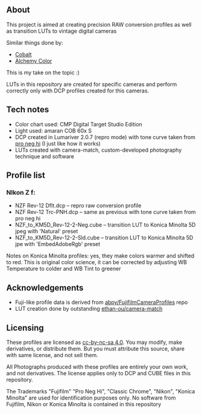## About

This project is aimed at creating precision RAW conversion profiles as well as transition LUTs to vintage digital cameras

Similar things done by:
- [Cobalt](https://www.cobalt-image.com/)
- [Alchemy Color](https://alchemycolor.com/)

This is my take on the topic :)

LUTs in this repository are created for specific cameras and perform correctly only with DCP profiles created for this cameras. 

## Tech notes
- Color chart used: CMP Digital Target Studio Edition 
- Light used: amaran COB 60x S
- DCP created in Lumariver 2.0.7 (repro mode) with tone curve taken from [pro neg hi](https://github.com/abpy/FujifilmCameraProfiles/blob/master/dcp%20xml/pro%20neg%20hi.txt "pro neg hi.txt") (I just like how it works)
- LUTs created with camera-match, custom-developed photography technique and software

## Profile list

### NIkon Z f:
- NZF Rev-12 Dflt.dcp – repro raw conversion profile
- NZF Rev-12 Trc-PNH.dcp – same as previous with tone curve taken from pro neg hi
- NZF_to_KM5D_Rev-12-2-Neg.cube – transition LUT to Konica Minolta 5D jpeg with 'Natural' preset
- NZF_to_KM5D_Rev-12-2-Sld.cube – transition LUT to Konica Minolta 5D jpe with 'EmbedAdobeRgb' preset

Notes on Konica Minolta profiles: yes, they make colors warmer and shifted to red.
This is original color science, it can be corrected by adjusting WB Temperature to colder and WB Tint to greener

## Acknowledgements

- Fuji-like profile data is derived from [abpy/FujifilmCameraProfiles](https://github.com/abpy/FujifilmCameraProfiles) repo
- LUT creation done by outstanding [ethan-ou/camera-match](https://github.com/ethan-ou/camera-match)

## Licensing
These profiles are licensed as  [cc-by-nc-sa 4.0](https://creativecommons.org/licenses/by-nc-sa/4.0/).  You may modify, make derivatives, or distribute them. But you must attribute this source, share with same license, and not sell them.

All Photographs produced with these profiles are entirely your own work, and not derivatives. The license applies only to DCP and CUBE files in this repository.

The Trademarks "Fujifilm" "Pro Neg Hi", "Classic Chrome", "Nikon", "Konica Minolta" are used for identification purposes only. No software from Fujifilm, Nikon or Konica Minolta is contained in this repository
